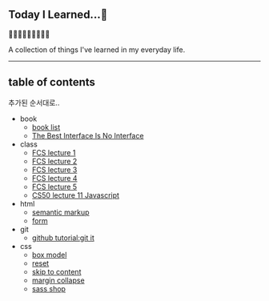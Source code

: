 ## Today I Learned...🌚 

🙂🤗🤔🙂🤗🤔🙂🤗🤔

A collection of things I've learned in my everyday life.






---


## table of contents
추가된 순서대로..

- book
  - [book list](./book/book-list.md) 
  - [The Best Interface Is No Interface](./book/the-best-interface-is-no-interface.md) 
- class
  - [FCS lecture 1](./class/lecture01.md) 
  - [FCS lecture 2](./class/lecture02.md) 
  - [FCS lecture 3](./class/lecture03.md) 
  - [FCS lecture 4](./class/lecture04.md) 
  - [FCS lecture 5](./class/lecture05.md) 
  - [CS50 lecture 11 Javascript](./class/cs50-lecture11.md)
- html
  - [semantic markup](./html/semantic-markups.md) 
  - [form](./html/form.md) 
- git
  - [github tutorial:git it](./git/git-it-tutorial.md) 
- css
  - [box model](./css/box-model.md)
  - [reset](./css/reset.md)
  - [skip to content](./css/skip-to-content.md)
  - [margin collapse](./css/margin-collapse.md)
  - [sass shop](./css/sass-shop.md)
